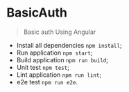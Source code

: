# BasicAuth

> Basic auth Using Angular

- Install all dependencies `npm install`;
- Run application `npm start`;
- Build application `npm run build`;
- Unit test `npm test`;
- Lint application `npm run lint`;
- e2e test `npm run e2e`.